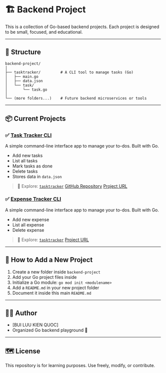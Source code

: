 # 🏗️ Backend Project

This is a collection of Go-based backend projects. Each project is designed to be small, focused, and educational.

---

## 📁 Structure

```
backend-project/
│
├── tasktracker/         # A CLI tool to manage tasks (Go)
│   ├── main.go
│   ├── data.json
│   └── task/
│       └── task.go
│
└── (more folders...)    # Future backend microservices or tools
```

---

## 📦 Current Projects

### ✅ [Task Tracker CLI](./tasktracker/README.md)

A simple command-line interface app to manage your to-dos. Built with Go.

- Add new tasks
- List all tasks
- Mark tasks as done
- Delete tasks
- Stores data in `data.json`

> 📂 Explore: [`tasktracker`](./tasktracker)
[GitHub Repository](https://github.com/kienquocIT/backend-project/tree/main/tasktracker)
[Project URL](https://roadmap.sh/projects/task-tracker)

### ✅ [Expense Tracker CLI](./expense/README.md)

A simple command-line interface app to manage your to-dos. Built with Go.

- Add new expense
- List all expense
- Delete expense

> 📂 Explore: [`tasktracker`](./expensetracker)
[Project URL](https://roadmap.sh/projects/expense-tracker)


---

## 🧱 How to Add a New Project

1. Create a new folder inside `backend-project`
2. Add your Go project files inside
3. Initialize a Go module: `go mod init <modulename>`
4. Add a `README.md` in your new project folder
5. Document it inside this main `README.md`

---

## 🧑‍💻 Author

- [BUI LUU KIEN QUOC]
- Organized Go backend playground 🚀

---

## 🗺️ License

This repository is for learning purposes. Use freely, modify, or contribute.